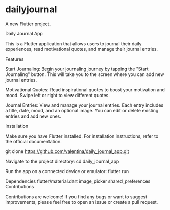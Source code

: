# dailyjournal

A new Flutter project.

Daily Journal App

This is a Flutter application that allows users to journal their daily experiences, read motivational quotes, and manage their journal entries.

Features

Start Journaling: Begin your journaling journey by tapping the "Start Journaling" button. This will take you to the screen where you can add new journal entries.

Motivational Quotes: Read inspirational quotes to boost your motivation and mood. Swipe left or right to view different quotes.

Journal Entries: View and manage your journal entries. Each entry includes a title, date, mood, and an optional image. You can edit or delete existing entries and add new ones.

Installation

Make sure you have Flutter installed. For installation instructions, refer to the official documentation.

git clone https://github.com/valentina/daily_journal_app.git

Navigate to the project directory:
cd daily_journal_app

Run the app on a connected device or emulator:
flutter run

Dependencies
flutter/material.dart
image_picker
shared_preferences
Contributions

Contributions are welcome! If you find any bugs or want to suggest improvements, please feel free to open an issue or create a pull request.
